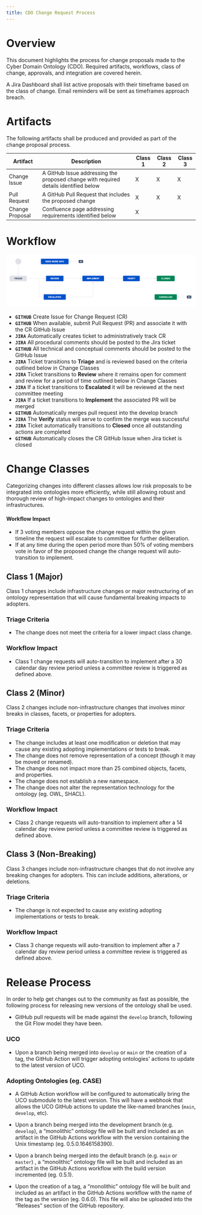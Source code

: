 ```yaml
---
title: CDO Change Request Process
---
```


# Overview
This document highlights the process for change proposals made to the Cyber Domain Ontology (CDO). Required artifacts, workflows, class of change, approvals, and integration are covered herein.

A Jira Dashboard shall list active proposals with their timeframe based on the class of change. Email reminders will be sent as timeframes approach breach. 

# Artifacts
The following artifacts shall be produced and provided as part of the change proposal process.

| Artifact        | Description | Class 1 | Class 2 | Class 3 |
|-----------------|-------------|---------|---------|---------|
| Change Issue    | A GitHub Issue addressing the proposed change with required details identified below | X | X | X |
| Pull Request    | A GitHub Pull Request that includes the proposed change | X | X | X |
| Change Proposal | Confluence page addressing requirements identified below | X | | | 

# Workflow
![CDO Workflow Diagram](workflow.png)

- **`GITHUB`** Create Issue for Change Request (CR)
- **`GITHUB`** When available, submit Pull Request (PR) and associate it with the CR GitHub Issue
- **`JIRA`** Automatically creates ticket to administratively track CR
- **`JIRA`** All procedural comments should be posted to the Jira ticket
- **`GITHUB`** All technical and conceptual comments should be posted to the GitHub Issue
- **`JIRA`** Ticket transitions to **Triage** and is reviewed based on the criteria outlined below in Change Classes
- **`JIRA`** Ticket transitions to **Review** where it remains open for comment and review for a period of time outlined below in Change Classes
- **`JIRA`** If a ticket transitions to **Escalated** it will be reviewed at the next committee meeting
- **`JIRA`** If a ticket transitions to **Implement** the associated PR will be merged
- **`GITHUB`** Automatically merges pull request into the develop branch
- **`JIRA`** The **Verify** status will serve to confirm the merge was successful
- **`JIRA`** Ticket automatically transitions to **Closed** once all outstanding actions are completed
- **`GITHUB`** Automatically closes the CR GitHub Issue when Jira ticket is closed

# Change Classes
Categorizing changes into different classes allows low risk proposals to be integrated into ontologies more efficiently, while still allowing robust and thorough review of high-impact changes to ontologies and their infrastructures.

#### Workflow Impact
- If 3 voting members oppose the change request within the given timeline the request will escalate to committee for further deliberation. 
- If at any time during the open period more than 50% of voting members vote in favor of the proposed change the change request will auto-transition to implement.

## Class 1 (Major)
Class 1 changes include infrastructure changes or major restructuring of an ontology representation that will cause fundamental breaking impacts to adopters.

### Triage Criteria
- The change does not meet the criteria for a lower impact class change. 

### Workflow Impact
- Class 1 change requests will auto-transition to implement after a 30 calendar day review period unless a committee review is triggered as defined above.

## Class 2 (Minor)
Class 2 changes include non-infrastructure changes that involves minor breaks in classes, facets, or properties for adopters.

### Triage Criteria
- The change includes at least one modification or deletion that may cause any existing adopting implementations or tests to break.
- The change does not remove representation of a concept (though it may be moved or renamed).
- The change does not impact more than 25 combined objects, facets, and properties.
- The change does not establish a new namespace.
- The change does not alter the representation technology for the ontology (eg. OWL, SHACL). 

### Workflow Impact
- Class 2 change requests will auto-transition to implement after a 14 calendar day review period unless a committee review is triggered as defined above.

## Class 3 (Non-Breaking)
Class 3 changes include non-infrastructure changes that do not involve any breaking changes for adopters. This can include additions, alterations, or deletions.

### Triage Criteria
- The change is not expected to cause any existing adopting implementations or tests to break.

### Workflow Impact
- Class 3 change requests will auto-transition to implement after a 7 calendar day review period unless a committee review is triggered as defined above.

# Release Process
In order to help get changes out to the community as fast as possible, the following process for releasing new versions of the ontology shall be used.

- GitHub pull requests will be made against the `develop` branch, following the Git Flow model they have been.

### UCO

- Upon a branch being merged into `develop` or `main` or the creation of a tag, the GitHub Action will trigger adopting ontologies' actions to update to the latest version of UCO. 

### Adopting Ontologies (eg. CASE)
- A GitHub Action workflow will be configured to automatically bring the UCO submodule to the latest version. This will have a webhook that allows the UCO GitHub actions to update the like-named branches (`main`, `develop`, etc).

- Upon a branch being merged into the development branch (e.g.  `develop`), a “monolithic” ontology file will be built and included as an artifact in the GitHub Actions workflow with the version containing the Unix timestamp (eg. 0.5.0.1646158390).

- Upon a branch being merged into the default branch (e.g.  `main` or `master`) , a “monolithic” ontology file will be built and included as an artifact in the GitHub Actions workflow with the build version incremented (eg. 0.5.1).

- Upon the creation of a tag, a “monolithic” ontology file will be built and included as an artifact in the GitHub Actions workflow with the name of the tag as the version (eg. 0.6.0). This file will also be uploaded into the “Releases” section of the GitHub repository. 




